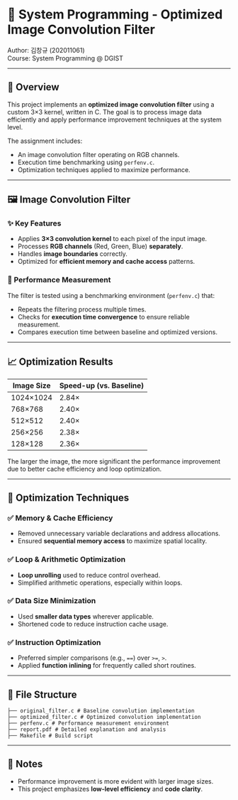 # 🧠 System Programming - Optimized Image Convolution Filter

Author: 김창규 (202011061)  
Course: System Programming @ DGIST  

---

## 📌 Overview

This project implements an **optimized image convolution filter** using a custom 3×3 kernel, written in C. The goal is to process image data efficiently and apply performance improvement techniques at the system level.

The assignment includes:
- An image convolution filter operating on RGB channels.
- Execution time benchmarking using `perfenv.c`.
- Optimization techniques applied to maximize performance.

---

## 🖼️ Image Convolution Filter

### ✨ Key Features
- Applies **3×3 convolution kernel** to each pixel of the input image.
- Processes **RGB channels** (Red, Green, Blue) **separately**.
- Handles **image boundaries** correctly.
- Optimized for **efficient memory and cache access** patterns.

### 🧪 Performance Measurement
The filter is tested using a benchmarking environment (`perfenv.c`) that:
- Repeats the filtering process multiple times.
- Checks for **execution time convergence** to ensure reliable measurement.
- Compares execution time between baseline and optimized versions.

---

## 📈 Optimization Results

| Image Size | Speed-up (vs. Baseline) |
|------------|--------------------------|
| 1024×1024  | 2.84×                    |
| 768×768    | 2.40×                    |
| 512×512    | 2.40×                    |
| 256×256    | 2.38×                    |
| 128×128    | 2.36×                    |

The larger the image, the more significant the performance improvement due to better cache efficiency and loop optimization.

---

## 🔧 Optimization Techniques

### ✅ Memory & Cache Efficiency
- Removed unnecessary variable declarations and address allocations.
- Ensured **sequential memory access** to maximize spatial locality.

### ✅ Loop & Arithmetic Optimization
- **Loop unrolling** used to reduce control overhead.
- Simplified arithmetic operations, especially within loops.

### ✅ Data Size Minimization
- Used **smaller data types** wherever applicable.
- Shortened code to reduce instruction cache usage.

### ✅ Instruction Optimization
- Preferred simpler comparisons (e.g., `==`) over `>=`, `>`.
- Applied **function inlining** for frequently called short routines.

---

## 📂 File Structure
```
├── original_filter.c # Baseline convolution implementation 
├── optimized_filter.c # Optimized convolution implementation 
├── perfenv.c # Performance measurement environment 
├── report.pdf # Detailed explanation and analysis 
├── Makefile # Build script 
```

---

## 📝 Notes

- Performance improvement is more evident with larger image sizes.
- This project emphasizes **low-level efficiency** and **code clarity**.

